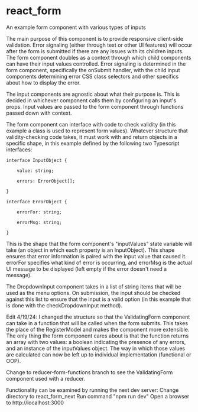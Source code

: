 # react_form
An example form component with various types of inputs

The main purpose of this component is to provide responsive client-side validation. Error signaling (either through text or other UI features) will occur after the form is submitted if there are any issues with its children inputs. The form component doubles as a context through which child components can have their input values controlled. Error signaling is determined in the form component, specifically the onSubmit handler, with the child input components determining error CSS class selectors and other specifics about how to display the error.

The input components are agnostic about what their purpose is. This is decided in whichever component calls them by configuring an input's props. Input values are passed to the form component through functions passed down with context.

The form component can interface with code to check validity (in this example a class is used to represent form values). Whatever structure that validity-checking code takes, it must work with and return objects in a specific shape, in this example defined by the following two Typescript interfaces:

<code>interface InputObject {\
&nbsp;&nbsp;&nbsp;&nbsp;value: string;\
&nbsp;&nbsp;&nbsp;&nbsp;errors: ErrorObject[];\
} </code>

<code>interface ErrorObject {\
&nbsp;&nbsp;&nbsp;&nbsp;errorFor: string;\
&nbsp;&nbsp;&nbsp;&nbsp;errorMsg: string;\
} </code>

This is the shape that the form component's "inputValues" state variable will take (an object in which each property is an InputObject).
This shape ensures that error information is paired with the input value that caused it. errorFor specifies what kind of error is occurring, and errorMsg is the actual UI message to be displayed (left empty if the error doesn't need a message).

The DropdownInput component takes in a list of string items that will be used as the menu options. On submission, the input should be checked against this list to ensure that the input is a valid option (in this example that is done with the checkDropdownInput method).

Edit 4/19/24:
I changed the structure so that the ValidatingForm component can take in a function that will be called when the form submits. This takes the place of the RegisterModel and makes the component more extensible. The only thing the form component cares about is that the function returns an array with two values: a boolean indicating the presence of any errors, and an instance of the inputValues object. The way in which those values are calculated can now be left up to individual implementation (functional or OOP).

Change to reducer-form-functions branch to see the ValidatingForm component used with a reducer.


Functionality can be examined by running the next dev server:
Change directory to react_form_next
Run command "npm run dev"
Open a browser to http://localhost:3000
